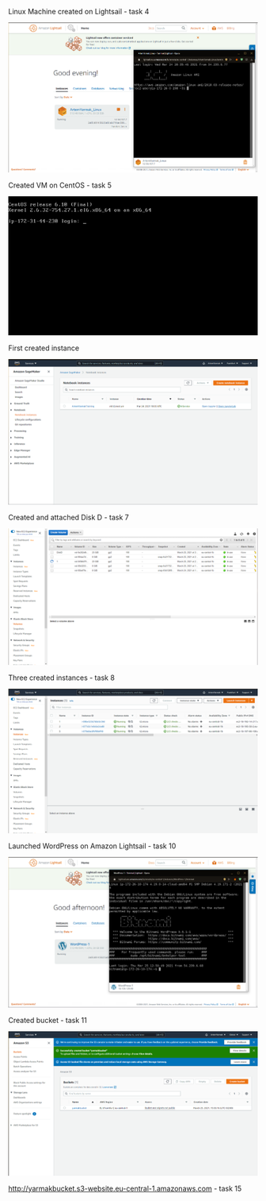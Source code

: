  Linux Machine created on Lightsail - task 4

 ![Linux Machine created on Lightsail](images/creadtedLa.png)

 Created VM on CentOS  - task 5

 ![1](images/i-077a3c1e0c6e2cad8.jpg)

 First created instance

 ![2](images/in.png)

 Created and attached Disk D - task 7

 ![4](images/createdVol.png)

 Three created instances - task 8

 ![3](images/createdIns.png)


 Launched WordPress on Amazon Lightsail - task 10

 ![5](images/gg.png)

 Created bucket - task 11

 ![5](images/bucket.png)

 http://yarmakbucket.s3-website.eu-central-1.amazonaws.com - task 15